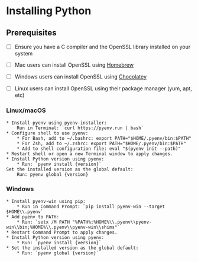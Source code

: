 # Installing Python

## Prerequisites

-[ ] Ensure you have a C compiler and the OpenSSL library installed on your system

-[ ] Mac users can install OpenSSL using [Homebrew](https://brew.sh/)

-[ ] Windows users can install OpenSSL using [Chocolatey](https://chocolatey.org/)

-[ ] Linux users can install OpenSSL using their package manager (yum, apt, etc)

### Linux/macOS

    * Install pyenv using pyenv-installer:
        Run in Terminal: `curl https://pyenv.run | bash`
    * Configure shell to use pyenv:
        * For Bash, add to ~/.bashrc: export PATH="$HOME/.pyenv/bin:$PATH"
        * For Zsh, add to ~/.zshrc: export PATH="$HOME/.pyenv/bin:$PATH"
        * Add to shell configuration file: eval "$(pyenv init --path)"
    * Restart shell or open a new Terminal window to apply changes.
    * Install Python version using pyenv:
        * Run: `pyenv install {version}`
    Set the installed version as the global default:
        Run: pyenv global {version}

### Windows

    * Install pyenv-win using pip:
        * Run in Command Prompt: `pip install pyenv-win --target $HOME\\.pyenv`
    * Add pyenv to PATH:
        * Run: `setx /M PATH "%PATH%;%HOME%\\.pyenv\\pyenv-win\\bin;%HOME%\\.pyenv\\pyenv-win\\shims"`
    * Restart Command Prompt to apply changes.
    * Install Python version using pyenv:
        * Run: `pyenv install {version}`
    * Set the installed version as the global default:
        * Run: `pyenv global {version}`
